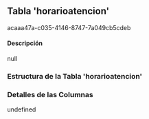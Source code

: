 
## Tabla 'horarioatencion'
acaaa47a-c035-4146-8747-7a049cb5cdeb
#### Descripción

null

### Estructura de la Tabla 'horarioatencion'




### Detalles de las Columnas
undefined


